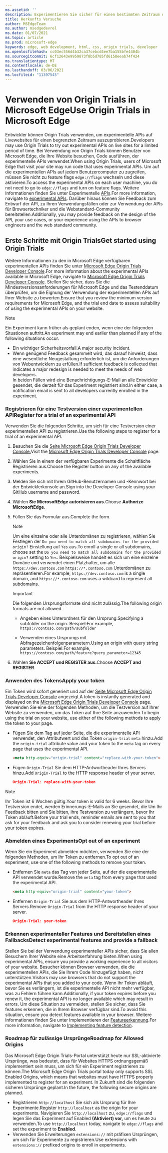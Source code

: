 ```yaml
---
ms.assetid: ''
description: Experimentieren Sie sicher für einen bestimmten Zeitraum und geben Sie Feedback zu neuen Plattformfeatures.
title: Herkunfts Versuche
author: MSEdgeTeam
ms.author: msedgedevrel
ms.date: 01/07/2021
ms.topic: article
ms.prod: microsoft-edge
keywords: edge, web development, html, css, origin trials, developer
ms.openlocfilehash: cc03ec556d4b32ca37cebcd4ee7ba155bfe4404b
ms.sourcegitcommit: 6cf12643e9959873f8b5d785fd6158eeab74f424
ms.translationtype: MT
ms.contentlocale: de-DE
ms.lasthandoff: 03/06/2021
ms.locfileid: "11397545"
---
```

# <a name="use-origin-trials-in-microsoft-edge"></a><span data-ttu-id="b7ff1-104">Verwenden von Origin Trials in Microsoft Edge</span><span class="sxs-lookup"><span data-stu-id="b7ff1-104">Use Origin Trials in Microsoft Edge</span></span>  

<span data-ttu-id="b7ff1-105">Entwickler können Origin Trials verwenden, um experimentelle APIs auf Livewebsites für einen begrenzten Zeitraum auszuprobieren.</span><span class="sxs-lookup"><span data-stu-id="b7ff1-105">Developers may use Origin Trials to try out experimental APIs on live sites for a limited period of time.</span></span>  <span data-ttu-id="b7ff1-106">Bei Verwendung von Origin Trials können Benutzer von Microsoft Edge, die Ihre Website besuchen, Code ausführen, der experimentelle APIs verwendet.</span><span class="sxs-lookup"><span data-stu-id="b7ff1-106">When using Origin Trials, users of Microsoft Edge that visit your site may run code that uses experimental APIs.</span></span>  <span data-ttu-id="b7ff1-107">Um auf die experimentellen APIs auf jedem Benutzercomputer zu zugreifen, müssen Sie nicht zu feature flags `edge://flags` wechseln und diese aktivieren.</span><span class="sxs-lookup"><span data-stu-id="b7ff1-107">To access the experimental APIs on each user machine, you do not need to go to `edge://flags` and turn on feature flags.</span></span>  <span data-ttu-id="b7ff1-108">Weitere Informationen finden Sie unter Experimentelle [APIs][DeveloperMicrsoftEdgeOriginTrials].</span><span class="sxs-lookup"><span data-stu-id="b7ff1-108">For more information, navigate to [experimental APIs][DeveloperMicrsoftEdgeOriginTrials].</span></span>  <span data-ttu-id="b7ff1-109">Darüber hinaus können Sie Feedback zum Entwurf der API, zu Ihren Verwendungsfällen oder zur Verwendung der APIs für Browsertechniker und die Webstandard-Community bereitstellen.</span><span class="sxs-lookup"><span data-stu-id="b7ff1-109">Additionally, you may provide feedback on the design of the API, your use cases, or your experience using the APIs to browser engineers and the web standard community.</span></span>  

## <a name="get-started-using-origin-trials"></a><span data-ttu-id="b7ff1-110">Erste Schritte mit Origin Trials</span><span class="sxs-lookup"><span data-stu-id="b7ff1-110">Get started using Origin Trials</span></span>  

<span data-ttu-id="b7ff1-111">Weitere Informationen zu den in Microsoft Edge verfügbaren experimentellen APIs finden Sie unter [Microsoft Edge Origin Trials Developer Console][DeveloperMicrsoftEdgeOriginTrials].</span><span class="sxs-lookup"><span data-stu-id="b7ff1-111">For more information about the experimental APIs available in Microsoft Edge, navigate to [Microsoft Edge Origin Trials Developer Console][DeveloperMicrsoftEdgeOriginTrials].</span></span>  <span data-ttu-id="b7ff1-112">Stellen Sie sicher, dass Sie die Mindestversionsanforderungen für Microsoft Edge und das Testenddatum überprüfen, um die Eignung der Verwendung der experimentellen APIs auf Ihrer Website zu bewerten.</span><span class="sxs-lookup"><span data-stu-id="b7ff1-112">Ensure that you review the minimum version requirements for Microsoft Edge, and the trial end date to assess suitability of using the experimental APIs on your website.</span></span>  

> [!NOTE]
> <span data-ttu-id="b7ff1-113">Ein Experiment kann früher als geplant enden, wenn eine der folgenden Situationen auftritt.</span><span class="sxs-lookup"><span data-stu-id="b7ff1-113">An experiment may end earlier than planned if any of the following situations occur.</span></span>  
> *   <span data-ttu-id="b7ff1-114">Ein wichtiger Sicherheitsvorfall.</span><span class="sxs-lookup"><span data-stu-id="b7ff1-114">A major security incident.</span></span>  
> *   <span data-ttu-id="b7ff1-115">Wenn genügend Feedback gesammelt wird, das darauf hinweist, dass eine wesentliche Neugestaltung erforderlich ist, um die Anforderungen von Webentwicklern zu erfüllen.</span><span class="sxs-lookup"><span data-stu-id="b7ff1-115">If sufficient feedback is collected that indicates a major redesign is needed to meet the needs of web developers.</span></span>  
> <span data-ttu-id="b7ff1-116">In beiden Fällen wird eine Benachrichtigungs-E-Mail an alle Entwickler gesendet, die derzeit für das Experiment registriert sind.</span><span class="sxs-lookup"><span data-stu-id="b7ff1-116">In either case, a notification email is sent to all developers currently enrolled in the experiment.</span></span>  

### <a name="register-for-a-trial-of-an-experimental-api"></a><span data-ttu-id="b7ff1-117">Registrieren für eine Testversion einer experimentellen API</span><span class="sxs-lookup"><span data-stu-id="b7ff1-117">Register for a trial of an experimental API</span></span>  

<span data-ttu-id="b7ff1-118">Verwenden Sie die folgenden Schritte, um sich für eine Testversion einer experimentellen API zu registrieren.</span><span class="sxs-lookup"><span data-stu-id="b7ff1-118">Use the following steps to register for a trial of an experimental API.</span></span>  

1.  <span data-ttu-id="b7ff1-119">Besuchen Sie die [Seite Microsoft Edge Origin Trials Developer Console.][DeveloperMicrsoftEdgeOriginTrials]</span><span class="sxs-lookup"><span data-stu-id="b7ff1-119">Visit the [Microsoft Edge Origin Trials Developer Console][DeveloperMicrsoftEdgeOriginTrials] page.</span></span>  
1.  <span data-ttu-id="b7ff1-120">Wählen Sie in einem der verfügbaren Experimente die Schaltfläche Registrieren aus.</span><span class="sxs-lookup"><span data-stu-id="b7ff1-120">Choose the Register button on any of the available experiments.</span></span>  
1.  <span data-ttu-id="b7ff1-121">Melden Sie sich mit Ihrem GitHub-Benutzernamen und -Kennwort bei der Entwicklerkonsole an.</span><span class="sxs-lookup"><span data-stu-id="b7ff1-121">Sign into the Developer Console using your GitHub username and password.</span></span>  
1.  <span data-ttu-id="b7ff1-122">Wählen **Sie MicrosoftEdge autorisieren aus.**</span><span class="sxs-lookup"><span data-stu-id="b7ff1-122">Choose **Authorize MicrosoftEdge**.</span></span>  
1.  <span data-ttu-id="b7ff1-123">Füllen Sie das Formular aus.</span><span class="sxs-lookup"><span data-stu-id="b7ff1-123">Complete the form.</span></span>  
    
    > [!NOTE]
    > <span data-ttu-id="b7ff1-124">Um eine einzelne oder alle Unterdomänen zu registrieren, wählen Sie Festlegen der `Do you need to match all subdomains for the provided origin?` Einstellung auf `Yes` aus.</span><span class="sxs-lookup"><span data-stu-id="b7ff1-124">To enroll a single or all subdomains, choose set the `Do you need to match all subdomains for the provided origin?` setting to `Yes`.</span></span>  <span data-ttu-id="b7ff1-125">Beispielsweise handelt es sich um eine einzelne Domäne und verwendet einen Platzhalter, um alle `https://dev.contoso.com` `https://*.contoso.com` Unterdomänen zu repräsentieren.</span><span class="sxs-lookup"><span data-stu-id="b7ff1-125">For example, `https://dev.contoso.com` is a single domain, and `https://*.contoso.com` uses a wildcard to represent all subdomains.</span></span>  
    
    > [!IMPORTANT]
    > <span data-ttu-id="b7ff1-126">Die folgenden Ursprungsformate sind nicht zulässig.</span><span class="sxs-lookup"><span data-stu-id="b7ff1-126">The following origin formats are not allowed.</span></span>  
    > *   <span data-ttu-id="b7ff1-127">Angeben eines Unterordners für den Ursprung.</span><span class="sxs-lookup"><span data-stu-id="b7ff1-127">Specifying a subfolder on the origin.</span></span>  <span data-ttu-id="b7ff1-128">Beispiel:</span><span class="sxs-lookup"><span data-stu-id="b7ff1-128">For example,</span></span> `https://contoso.com/path/subfolder`  
    > 
    > *   <span data-ttu-id="b7ff1-129">Verwenden eines Ursprungs mit Abfragezeichenfolgenparametern.</span><span class="sxs-lookup"><span data-stu-id="b7ff1-129">Using an origin with query string parameters.</span></span>  <span data-ttu-id="b7ff1-130">Beispiel:</span><span class="sxs-lookup"><span data-stu-id="b7ff1-130">For example,</span></span> `https://contoso.com/path/feature?query_parameter=12345`  
    
1.  <span data-ttu-id="b7ff1-131">Wählen **Sie ACCEPT und REGISTER aus.**</span><span class="sxs-lookup"><span data-stu-id="b7ff1-131">Choose **ACCEPT and REGISTER**.</span></span>  
    
### <a name="apply-your-token"></a><span data-ttu-id="b7ff1-132">Anwenden des Tokens</span><span class="sxs-lookup"><span data-stu-id="b7ff1-132">Apply your token</span></span>  

<span data-ttu-id="b7ff1-133">Ein Token wird sofort generiert und auf der [Seite Microsoft Edge Origin Trials Developer Console][DeveloperMicrsoftEdgeOriginTrials] angezeigt.</span><span class="sxs-lookup"><span data-stu-id="b7ff1-133">A token is instantly generated and displayed on the [Microsoft Edge Origin Trials Developer Console][DeveloperMicrsoftEdgeOriginTrials] page.</span></span>  <span data-ttu-id="b7ff1-134">Verwenden Sie eine der folgenden Methoden, um die Testversion auf Ihrer Website zu verwenden, um das Token auf Ihre Seite anzuwenden.</span><span class="sxs-lookup"><span data-stu-id="b7ff1-134">To begin using the trial on your website, use either of the following methods to apply the token to your page.</span></span>  

*   <span data-ttu-id="b7ff1-135">Fügen Sie dem Tag auf jeder Seite, die die experimentelle API verwendet, den Attributwert und das Token `origin-trial` `meta` hinzu.</span><span class="sxs-lookup"><span data-stu-id="b7ff1-135">Add the `origin-trial` attribute value and your token to the `meta` tag on every page that uses the experimental API.</span></span>  
    
    ```html
    <meta http-equiv="origin-trial" content="replace-with-your-token">
    ```  
    
*   <span data-ttu-id="b7ff1-136">Fügen `Origin-Trial` Sie dem HTTP-Antwortheader Ihres Servers hinzu.</span><span class="sxs-lookup"><span data-stu-id="b7ff1-136">Add `Origin-Trial` to the HTTP response header of your server.</span></span>  
    
    ```json
    Origin-Trial: replace-with-your-token
    ```  
    
> [!NOTE]
> <span data-ttu-id="b7ff1-137">Ihr Token ist 6 Wochen gültig.</span><span class="sxs-lookup"><span data-stu-id="b7ff1-137">Your token is valid for 6 weeks.</span></span>  <span data-ttu-id="b7ff1-138">Bevor Ihre Testversion endet, werden Erinnerungs-E-Mails an Sie gesendet, die Um Ihr Feedback bitten und Sie bitten, ihre Testversion zu verlängern, bevor Ihr Token abläuft.</span><span class="sxs-lookup"><span data-stu-id="b7ff1-138">Before your trial ends, reminder emails are sent to you that ask for your feedback and ask you to consider renewing your trial before your token expires.</span></span>  

### <a name="opt-out-of-an-experiment"></a><span data-ttu-id="b7ff1-139">Abmelden eines Experiments</span><span class="sxs-lookup"><span data-stu-id="b7ff1-139">Opt out of an experiment</span></span>  

<span data-ttu-id="b7ff1-140">Wenn Sie ein Experiment abmelden möchten, verwenden Sie eine der folgenden Methoden, um Ihr Token zu entfernen.</span><span class="sxs-lookup"><span data-stu-id="b7ff1-140">To opt out of an experiment, use one of the following methods to remove your token.</span></span>  

*   <span data-ttu-id="b7ff1-141">Entfernen Sie `meta` das Tag von jeder Seite, auf der die experimentelle API verwendet wurde.</span><span class="sxs-lookup"><span data-stu-id="b7ff1-141">Remove the `meta` tag from every page that used the experimental API.</span></span>  
    
    ```html
    <meta http-equiv="origin-trial" content="your-token">
    ```  
    
*   <span data-ttu-id="b7ff1-142">Entfernen `Origin-Trial` Sie aus dem HTTP-Antwortheader Ihres Servers.</span><span class="sxs-lookup"><span data-stu-id="b7ff1-142">Remove `Origin-Trial` from the HTTP response header of your server.</span></span>  
    
    ```json
    Origin-Trial: your-token
    ```  
    
### <a name="detect-experimental-features-and-provide-a-fallback"></a><span data-ttu-id="b7ff1-143">Erkennen experimenteller Features und Bereitstellen eines Fallbacks</span><span class="sxs-lookup"><span data-stu-id="b7ff1-143">Detect experimental features and provide a fallback</span></span>  

<span data-ttu-id="b7ff1-144">Stellen Sie bei der Verwendung experimenteller APIs sicher, dass Sie allen Besuchern Ihrer Website eine Arbeitserfahrung bieten.</span><span class="sxs-lookup"><span data-stu-id="b7ff1-144">When using experimental APIs, ensure you provide a working experience to all visitors of your website.</span></span>  <span data-ttu-id="b7ff1-145">Besucher können Browser verwenden, die die experimentellen APIs, die Sie Ihrem Code hinzugefügt haben, nicht unterstützen.</span><span class="sxs-lookup"><span data-stu-id="b7ff1-145">Visitors may use browsers that do not support the experimental APIs that you added to your code.</span></span>  <span data-ttu-id="b7ff1-146">Wenn Ihr Token abläuft, bevor Sie es verlängern, ist die experimentelle API nicht mehr verfügbar, was zu Fehlern führen kann.</span><span class="sxs-lookup"><span data-stu-id="b7ff1-146">Additionally, if your token expires before you renew it, the experimental API is no longer available which may result in errors.</span></span>  <span data-ttu-id="b7ff1-147">Um diese Situation zu vermeiden, stellen Sie sicher, dass Sie features erkennen, die in Ihrem Browser verfügbar sind.</span><span class="sxs-lookup"><span data-stu-id="b7ff1-147">To avoid this situation, ensure you detect features available in your browser.</span></span>  <span data-ttu-id="b7ff1-148">Weitere Informationen finden Sie unter Implementieren der [Featureerkennung][MDNImplementingFeatureDetection].</span><span class="sxs-lookup"><span data-stu-id="b7ff1-148">For more information, navigate to [Implementing feature detection][MDNImplementingFeatureDetection].</span></span>

### <a name="roadmap-for-allowed-origins"></a><span data-ttu-id="b7ff1-149">Roadmap für zulässige Ursprünge</span><span class="sxs-lookup"><span data-stu-id="b7ff1-149">Roadmap for Allowed Origins</span></span>  

<span data-ttu-id="b7ff1-150">Das Microsoft Edge Origin Trials-Portal unterstützt heute nur SSL-aktivierte Ursprünge, was bedeutet, dass für Websites HTTPS ordnungsgemäß implementiert sein muss, um sich für ein Experiment registrieren zu können.</span><span class="sxs-lookup"><span data-stu-id="b7ff1-150">The Microsoft Edge Origin Trials portal today only supports SSL Enabled Origins, which means that websites must have HTTPS properly implemented to register for an experiment.</span></span>  <span data-ttu-id="b7ff1-151">In Zukunft sind die folgenden sicheren Ursprünge geplant.</span><span class="sxs-lookup"><span data-stu-id="b7ff1-151">In the future, the following secure origins are planned.</span></span>  

*   <span data-ttu-id="b7ff1-152">Registrieren `http://localhost` Sie sich als Ursprung für Ihre Experimente.</span><span class="sxs-lookup"><span data-stu-id="b7ff1-152">Register `http://localhost` as the origin for your experiments.</span></span>  <span data-ttu-id="b7ff1-153">Navigieren Sie `http://localhost` zu, `edge://flags` und legen Sie das Experiment auf Enabled **(Aktiviert) vor,** um es heute zu verwenden.</span><span class="sxs-lookup"><span data-stu-id="b7ff1-153">To use `http://localhost` today, navigate to `edge://flags` and set the experiment to **Enabled**.</span></span>  
*   <span data-ttu-id="b7ff1-154">Verwenden Sie Erweiterungen `extensions://` mit präfixen Ursprüngen, um sich für Experimente zu registrieren.</span><span class="sxs-lookup"><span data-stu-id="b7ff1-154">Use extensions with `extensions://` prefixed origins to enroll in experiments.</span></span>  
    
<!-- links -->  

[DeveloperMicrsoftEdgeOriginTrials]: https://developer.microsoft.com/microsoft-edge/origin-trials "Microsoft Edge Origin Trials Developer Console | Microsoft Docs"  

[MDNImplementingFeatureDetection]: https://developer.mozilla.org/docs/learn/tools_and_testing/cross_browser_testing/feature_detection "Implementieren von Featureerkennungs| MDN"  
